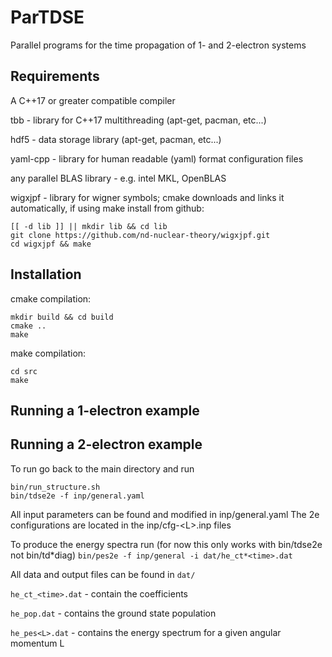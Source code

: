 # ParTDSE

Parallel programs for the time propagation of 1- and 2-electron systems

## Requirements

A C++17 or greater compatible compiler

tbb - library for C++17 multithreading (apt-get, pacman, etc...)

hdf5 - data storage library (apt-get, pacman, etc...)

yaml-cpp - library for human readable (yaml) format configuration files

any parallel BLAS library - e.g. intel MKL, OpenBLAS

wigxjpf - library for wigner symbols; cmake downloads and links it automatically, if using make install from github:

```
[[ -d lib ]] || mkdir lib && cd lib
git clone https://github.com/nd-nuclear-theory/wigxjpf.git
cd wigxjpf && make
```

## Installation

cmake compilation:

```
mkdir build && cd build
cmake ..
make
```

make compilation:

```
cd src
make
```

## Running a 1-electron example

## Running a 2-electron example

To run go back to the main directory and run

```
bin/run_structure.sh
bin/tdse2e -f inp/general.yaml
```

All input parameters can be found and modified in inp/general.yaml
The 2e configurations are located in the inp/cfg-\<L\>.inp files

To produce the energy spectra run (for now this only works with bin/tdse2e not bin/td*diag)
`bin/pes2e -f inp/general -i dat/he_ct*<time>.dat`

All data and output files can be found in
`dat/`

`he_ct_<time>.dat` - contain the coefficients

`he_pop.dat` - contains the ground state population

`he_pes<L>.dat` - contains the energy spectrum for a given angular momentum L
